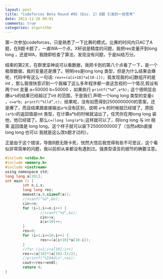 ```yaml
---
layout: post
title: "Codeforces Beta Round #95 (Div. 2) B题 引发的一些思考"
date: 2011-11-26 00:01
comments: true
categories: algorithm
---
```

第一次参加codeforces，只是熟悉了一下比赛的模式。比赛的时间内只AC了A题，在B题卡题了，一直WA一个点，X轩说是精度的问题，我把res变量开到long long ，还是WA，我随即检查了算法，发现没有问题，于是纠结万分。

结束的第2天，在群里梁神说可以看数据，我把卡到的第八个点看了一下，是一个极限数据，我的变量还是爆了。明明res是long long 类型，但是为什么结果会爆呢，代码中有这么一句话: `res+=(a[i+10]*a[10-i]); `我发现我的a[]数组开的是int ，那么我很快意识到一个我编了这么多年程序都一直这忽视的一个情况,假设有两个int 变量 a=50000 b=50000 ，如果执行 `printf(“%d”,a*b);` 这个很明显会爆i`a*b`的结果已经超过了int 的范围，于是我们 声明一个long long 类型的变量c ，`c=a*b; printf(“%lld”,c); `结果呢，没有如愿得到2500000000的答案，还是爆了，而且结果跟直接输出`a*b`没有区别，说明 `a*b` 的时候就已经错了，原因`(a*b)`的返回值是int 类型，在计算a*b的时候就溢出了，任凭你在用long long 装他，他已经错了。那么`c=(long long)a*b;`这样就可以了，将long long 与 int 相乘 返回值是 long long，这个样子就可以装下2500000000了（当然a和b直接long long 也可以 我就是这么改b题才过的）。

正是由于这个错误，导致B题无限卡死，恍然大悟后我觉得有些不可思议，这个看似非常简单的问题，我以前却从来都没有遇到过。强类型语言的细节的确要注意。
```c
#include <stdio.h>
#include <memory.h>
#include <iostream>
using namespace std;
long long a[201];
int main () {
        int n,i,x;
        long long res;
        memset(a,0,sizeof(a));
        //scanf("%d",&n);
        cin>>n;
        for (i=1;i<=n;i++) {
                //scanf("%d",&x);
                cin>>x;
                a[x+10]++;
        }
        res=0;
        for (i=1;i<=10;i++) {
                res+=(a[i+10]*a[10-i]);
        }
        //for (i=1;i<a[10];i++)
        res+=(a[10]*(a[10]-1)/2);
        //printf("%I64d\n",res);
        cout<<res<<endl;
        return 0;
}
```